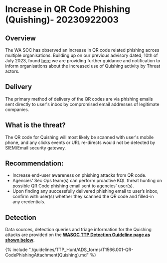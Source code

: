   
# Increase in QR Code Phishing (Quishing)- 20230922003

## Overview

The WA SOC has observed an increase in QR code related phishing across multiple organisations. Building up on our previous advisory dated; 10th of July 2023, found [here](20230710003-QR-Code-Phishing-Increase.md) we are providing further guidance and notification to inform organisations about the increased use of Quishing activity by Threat actors.



## Delivery

The primary method of delivery of the QR codes are via phishing emails sent directly to user's inbox by compromised email addresses of legitimate companies.

## What is the threat?

The QR code for Quishing will most likely be scanned with user's mobile phone, and any clicks events or URL re-directs would not be detected by SIEM/Email security gateway.


## Recommendation:

- Increase end-user awareness on phishing attacks from QR code.
- Agencies' Sec Ops team(s) can perform proactive KQL threat hunting on possible QR Code phishing email sent to agencies' user(s).
- Upon finding any successfully delivered phishing email to user’s inbox, confirm with user(s) whether they scanned the QR code and filled-in any credentials.

## Detection

Data sources, detection queries and triage information for the Quishing attacks are provided on the [**WASOC TTP Detection Guideline page as shown below**](../guidelines/TTP_Hunt/ADS_forms/T1566.001-QR-CodePhishingAttachment(Quishing).md).


{% include "./guidelines/TTP_Hunt/ADS_forms/T1566.001-QR-CodePhishingAttachment(Quishing).md" %}